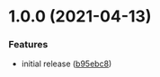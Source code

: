 # 1.0.0 (2021-04-13)


### Features

* initial release ([b95ebc8](https://github.com/id6/id6-react/commit/b95ebc8b6c837ad791c43d9d6662a23b9b4a2998))
